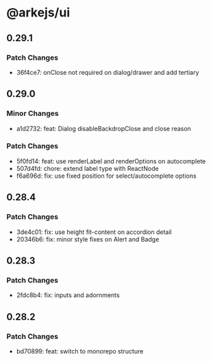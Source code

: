 # @arkejs/ui

## 0.29.1

### Patch Changes

- 36f4ce7: onClose not required on dialog/drawer and add tertiary

## 0.29.0

### Minor Changes

- a1d2732: feat: Dialog disableBackdropClose and close reason

### Patch Changes

- 5f0fd14: feat: use renderLabel and renderOptions on autocomplete
- 507d4fd: chore: extend label type with ReactNode
- f6a696d: fix: use fixed position for select/autocomplete options

## 0.28.4

### Patch Changes

- 3de4c01: fix: use height fit-content on accordion detail
- 20346b6: fix: minor style fixes on Alert and Badge

## 0.28.3

### Patch Changes

- 2fdc8b4: fix: inputs and adornments

## 0.28.2

### Patch Changes

- bd70899: feat: switch to monorepo structure
